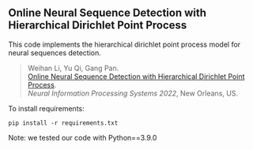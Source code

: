 ## Online Neural Sequence Detection with Hierarchical Dirichlet Point Process

This code implements the hierarchical dirichlet point process model for neural sequences detection.

> Weihan Li, Yu Qi, Gang Pan.
> <br>[Online Neural Sequence Detection with Hierarchical Dirichlet Point Process](https://openreview.net/forum?id=L0OKHqYe_FU).
> <br> *Neural Information Processing Systems 2022*, New Orleans, US.

To install requirements:

```setup
pip install -r requirements.txt
```

Note: we tested our code with Python==3.9.0

